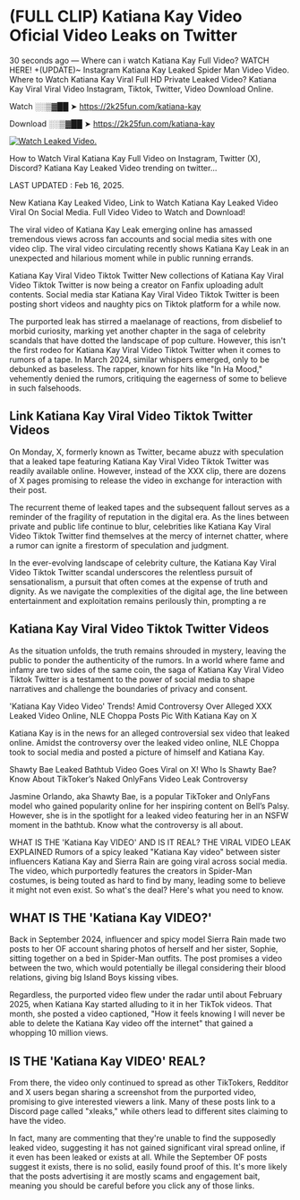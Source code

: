 # (FULL CLIP) Katiana Kay Video Oficial Video Leaks on Twitter

30 seconds ago — Where can i watch Katiana Kay Full Video? WATCH HERE! +(UPDATE)~ Instagram Katiana Kay Leaked Spider Man Video Video. Where to Watch Katiana Kay Viral Full HD Private Leaked Video? Katiana Kay Viral Viral Video Instagram, Tiktok, Twitter, Video Download Online.

Watch ░░▒▓██ ➤ https://2k25fun.com/katiana-kay

Download ░░▒▓██ ➤ https://2k25fun.com/katiana-kay

[![Watch Leaked Video.](https://miro.medium.com/v2/resize:fit:828/format:webp/1*cilzJN44JGOrTw9NJCrNHA.gif "Watch Leaked Video")](https://2k25fun.com/katiana-kay)

How to Watch Viral Katiana Kay Full Video on Instagram, Twitter (X), Discord? Katiana Kay Leaked Video trending on twitter...

LAST UPDATED : Feb 16, 2025.

New Katiana Kay Leaked Video, Link to Watch Katiana Kay Leaked Video Viral On Social Media. Full Video Video to Watch and Download!

The viral video of Katiana Kay Leak emerging online has amassed tremendous views across fan accounts and social media sites with one video clip. The viral video circulating recently shows Katiana Kay Leak in an unexpected and hilarious moment while in public running errands.

Katiana Kay Viral Video Tiktok Twitter New collections of Katiana Kay Viral Video Tiktok Twitter is now being a creator on Fanfix uploading adult contents. Social media star Katiana Kay Viral Video Tiktok Twitter is been posting short videos and naughty pics on Tiktok platform for a while now.

The purported leak has stirred a maelanage of reactions, from disbelief to morbid curiosity, marking yet another chapter in the saga of celebrity scandals that have dotted the landscape of pop culture. However, this isn't the first rodeo for Katiana Kay Viral Video Tiktok Twitter when it comes to rumors of a tape. In March 2024, similar whispers emerged, only to be debunked as baseless. The rapper, known for hits like "In Ha Mood," vehemently denied the rumors, critiquing the eagerness of some to believe in such falsehoods.

## Link Katiana Kay Viral Video Tiktok Twitter Videos

On Monday, X, formerly known as Twitter, became abuzz with speculation that a leaked tape featuring Katiana Kay Viral Video Tiktok Twitter was readily available online. However, instead of the XXX clip, there are dozens of X pages promising to release the video in exchange for interaction with their post.

The recurrent theme of leaked tapes and the subsequent fallout serves as a reminder of the fragility of reputation in the digital era. As the lines between private and public life continue to blur, celebrities like Katiana Kay Viral Video Tiktok Twitter find themselves at the mercy of internet chatter, where a rumor can ignite a firestorm of speculation and judgment.

In the ever-evolving landscape of celebrity culture, the Katiana Kay Viral Video Tiktok Twitter scandal underscores the relentless pursuit of sensationalism, a pursuit that often comes at the expense of truth and dignity. As we navigate the complexities of the digital age, the line between entertainment and exploitation remains perilously thin, prompting a re

##  Katiana Kay Viral Video Tiktok Twitter Videos

As the situation unfolds, the truth remains shrouded in mystery, leaving the public to ponder the authenticity of the rumors. In a world where fame and infamy are two sides of the same coin, the saga of Katiana Kay Viral Video Tiktok Twitter is a testament to the power of social media to shape narratives and challenge the boundaries of privacy and consent.

'Katiana Kay Video Video' Trends! Amid Controversy Over Alleged XXX Leaked Video Online, NLE Choppa Posts Pic With Katiana Kay on X

Katiana Kay is in the news for an alleged controversial sex video that leaked online. Amidst the controversy over the leaked video online, NLE Choppa took to social media and posted a picture of himself and Katiana Kay.

Shawty Bae Leaked Bathtub Video Goes Viral on X! Who Is Shawty Bae? Know About TikToker’s Naked OnlyFans Video Leak Controversy

Jasmine Orlando, aka Shawty Bae, is a popular TikToker and OnlyFans model who gained popularity online for her inspiring content on Bell’s Palsy. However, she is in the spotlight for a leaked video featuring her in an NSFW moment in the bathtub. Know what the controversy is all about.

WHAT IS THE 'Katiana Kay VIDEO' AND IS IT REAL? THE VIRAL VIDEO LEAK EXPLAINED Rumors of a spicy leaked "Katiana Kay video" between sister influencers Katiana Kay and Sierra Rain are going viral across social media. The video, which purportedly features the creators in Spider-Man costumes, is being touted as hard to find by many, leading some to believe it might not even exist. So what's the deal? Here's what you need to know.

## WHAT IS THE 'Katiana Kay VIDEO?'

Back in September 2024, influencer and spicy model Sierra Rain made two posts to her OF account sharing photos of herself and her sister, Sophie, sitting together on a bed in Spider-Man outfits. The post promises a video between the two, which would potentially be illegal considering their blood relations, giving big Island Boys kissing vibes.

Regardless, the purported video flew under the radar until about February 2025, when Katiana Kay started alluding to it in her TikTok videos. That month, she posted a video captioned, "How it feels knowing I will never be able to delete the Katiana Kay video off the internet" that gained a whopping 10 million views.

## IS THE 'Katiana Kay VIDEO' REAL?

From there, the video only continued to spread as other TikTokers, Redditor and X users began sharing a screenshot from the purported video, promising to give interested viewers a link. Many of these posts link to a Discord page called "xleaks," while others lead to different sites claiming to have the video.

In fact, many are commenting that they're unable to find the supposedly leaked video, suggesting it has not gained significant viral spread online, if it even has been leaked or exists at all. While the September OF posts suggest it exists, there is no solid, easily found proof of this. It's more likely that the posts advertising it are mostly scams and engagement bait, meaning you should be careful before you click any of those links.